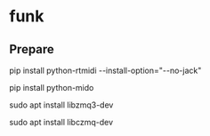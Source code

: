 # funk

## Prepare
pip install python-rtmidi  --install-option="--no-jack"

pip install python-mido

sudo apt install libzmq3-dev

sudo apt install libczmq-dev



